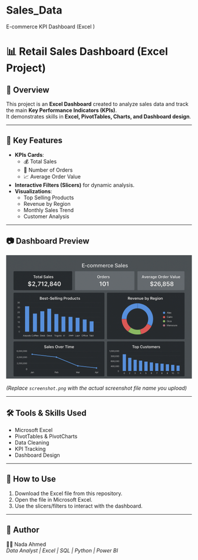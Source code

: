 # Sales_Data
E-commerce KPI Dashboard (Excel )
# 📊 Retail Sales Dashboard (Excel Project)

## 📌 Overview
This project is an **Excel Dashboard** created to analyze sales data and track the main **Key Performance Indicators (KPIs)**.  
It demonstrates skills in **Excel, PivotTables, Charts, and Dashboard design**.

---

## 🎯 Key Features
- **KPIs Cards**:
  - 💰 Total Sales
  - 🛒 Number of Orders
  - 📈 Average Order Value
- **Interactive Filters (Slicers)** for dynamic analysis.
- **Visualizations**:
  - Top Selling Products
  - Revenue by Region
  - Monthly Sales Trend
  - Customer Analysis

---

## 📷 Dashboard Preview
![Dashboard Screenshot](screenshot.png)

*(Replace `screenshot.png` with the actual screenshot file name you upload)*

---

## 🛠 Tools & Skills Used
- Microsoft Excel
- PivotTables & PivotCharts
- Data Cleaning
- KPI Tracking
- Dashboard Design

---

## 🚀 How to Use
1. Download the Excel file from this repository.
2. Open the file in Microsoft Excel.
3. Use the slicers/filters to interact with the dashboard.

---

## 📌 Author
👩‍💻 Nada Ahmed  
*Data Analyst | Excel | SQL | Python | Power BI*
